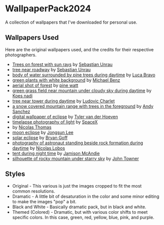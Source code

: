 # WallpaperPack2024
A collection of wallpapers that I've downloaded for personal use. 

## Wallpapers Used
Here are the original wallpapers used, and the credits for their respective photographers.

- [Trees on forest with sun rays](https://unsplash.com/photos/trees-on-forest-with-sun-rays-sp-p7uuT0tw) by [Sebastian Unrau](https://unsplash.com/@sebastian_unrau)
- [tree near roadway](https://unsplash.com/photos/tree-near-roadway-5Q5ZZkDrLlY) by [Sebastian Unrau](https://unsplash.com/@sebastian_unrau)
- [body of water surrounded by pine trees during daytime](https://unsplash.com/photos/body-of-water-surrounded-by-pine-trees-during-daytime-ESkw2ayO2As) by [Luca Bravo](https://unsplash.com/@lucabravo)
- [green plants with white background](https://unsplash.com/photos/green-plants-with-white-background--IZ2sgQKIhM) by [Michael Benz](https://unsplash.com/@michaelbenz)
- [aerial shot of forest](https://unsplash.com/photos/aerial-shot-of-forest-2Hzmz15wGik) by [pine watt](https://unsplash.com/@pinewatt)
- [green grass field near mountain under cloudy sky during daytime](https://unsplash.com/photos/green-grass-field-near-mountain-under-cloudy-sky-during-daytime-iOm3cItGqEg) by [Koes nadi](https://unsplash.com/@bangkoes)
- [tree near tower during daytime](https://unsplash.com/photos/tree-near-tower-during-daytime-SGn8Pl-EYq4) by [Ludovic Charlet](https://unsplash.com/@ludo_photos)
- [a snow covered mountain range with trees in the foreground](https://unsplash.com/photos/a-snow-covered-mountain-range-with-trees-in-the-foreground-GHJFjnCoFdg) by [Andy Sanchez](https://unsplash.com/@andyasmarketing)
- [digital wallpaper of eclipse](https://unsplash.com/photos/digital-wallpaper-of-eclipse-_ok8uVzL2gI) by [Tyler van der Hoeven](https://unsplash.com/@tyvdh)
- [timelapse photography of light](https://unsplash.com/photos/timelapse-photography-of-light-PIOgkhaF3WA) by [SpaceX](https://unsplash.com/@spacex)
- [](https://unsplash.com/photos/moon-wKlqqfNTLsI) by [Nicolas Thomas](https://unsplash.com/@nicolasthomas)
- [moon eclipse](https://unsplash.com/photos/moon-eclipse-F-pSZO_jeE8) by [Jongsun Lee](https://unsplash.com/@sarahleejs)
- [solar eclipse](https://unsplash.com/photos/solar-eclipse-rjEoFD8l1vo) by [Bryan Goff](https://unsplash.com/@bryangoffphoto)
- [photography of astronaut standing beside rock formation during daytime](https://unsplash.com/photos/photography-of-astronaut-standing-beside-rock-formation-during-daytime-NR_tXTuyTak) by [Nicolas Lobos](https://unsplash.com/@lobosnico)
- [tent during night time](https://unsplash.com/photos/tent-during-night-time-waZEHLRP98s) by [Jamison McAndie](https://unsplash.com/@jamomca)
- [silhouette of rocky mountain under starry sky](https://unsplash.com/photos/silhouette-of-rocky-mountain-under-starry-sky-7rlIPXTR6OI) by [John Towner](https://unsplash.com/@heytowner)

## Styles
- Original - This various is just the images cropped to fit the most common resolutions.
- Dramatic - A little bit of desaturation in the color and some minor editing to make the images "pop" a bit.
- Black and White - Basically dramatic pack, but in black and white.
- Themed (Colored) - Dramatic, but with various color shifts to meet specific colors. In this case, green, red, yellow, blue, pink, and purple.